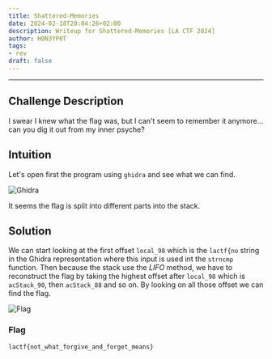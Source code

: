 ```yaml
---
title: Shattered-Memories
date: 2024-02-18T20:04:26+02:00
description: Writeup for Shattered-Memories [LA CTF 2024]
author: H0N3YP0T
tags:
- rev
draft: false
---
```

___

## Challenge Description

I swear I knew what the flag was, but I can't seem to remember it anymore... can you dig it out from my inner psyche?

## Intuition

Let's open first the program using `ghidra` and see what we can find.

![Ghidra](/images/la_ctf_2024/stack.png)

It seems the flag is split into different parts into the stack.

## Solution

We can start looking at the first offset `local_98` which is the `lactf{no` string in the Ghidra representation where this input is used int the `strncmp` function. Then because the 
stack use the _LIFO_ method, we have to reconstruct the flag by taking the highest offset after `local_98` which is
`acStack_90`, then `acStack_88` and so on. By looking on all those offset we can find the flag.

![Flag](/images/la_ctf_2024/flag_memories.png)

### Flag

`lactf{not_what_forgive_and_forget_means}`

